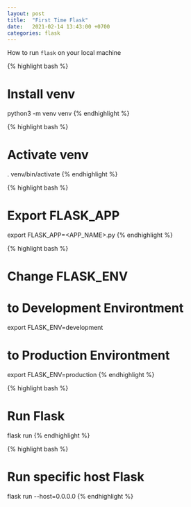 ```yaml
---
layout: post
title:  "First Time Flask"
date:   2021-02-14 13:43:00 +0700
categories: flask
---
```


How to run `flask` on your local machine

{% highlight bash %}
# Install venv
python3 -m venv venv
{% endhighlight %}

{% highlight bash %}
# Activate venv
. venv/bin/activate
{% endhighlight %}

<!-- {% highlight bash %}
# Deactivate venv
deactivate
{% endhighlight %} -->

{% highlight bash %}
# Export FLASK_APP
export FLASK_APP=<APP_NAME>.py
{% endhighlight %}

{% highlight bash %}
# Change FLASK_ENV

# to Development Environtment
export FLASK_ENV=development

# to Production Environtment
export FLASK_ENV=production
{% endhighlight %}

{% highlight bash %}
# Run Flask
flask run
{% endhighlight %}

{% highlight bash %}
# Run specific host Flask
flask run --host=0.0.0.0
{% endhighlight %}

